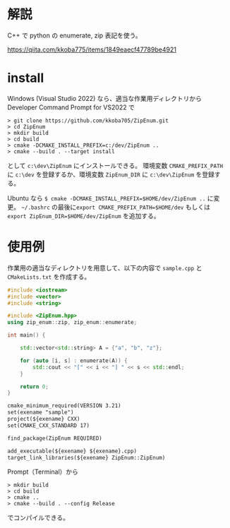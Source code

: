 # 解説
C++ で python の enumerate, zip 表記を使う。

https://qiita.com/kkoba775/items/1849eaecf47789be4921

# install

Windows (Visual Studio 2022) なら、適当な作業用ディレクトリから Developer Command Prompt for VS2022 で
```
> git clone https://github.com/kkoba705/ZipEnum.git
> cd ZipEnum
> mkdir build
> cd build
> cmake -DCMAKE_INSTALL_PREFIX=c:/dev/ZipEnum ..
> cmake --build . --target install
```
として ```c:\dev\ZipEnum``` にインストールできる。
環境変数 ```CMAKE_PREFIX_PATH``` に ```c:\dev``` を登録するか、環境変数 ```ZipEnum_DIR``` に ```c:\dev\ZipEnum``` を登録する。

Ubuntu なら ```$ cmake -DCMAKE_INSTALL_PREFIX=$HOME/dev/ZipEnum ..``` に変更。
```~/.bashrc``` の最後に```export CMAKE_PREFIX_PATH=$HOME/dev``` もしくは
```export ZipEnum_DIR=$HOME/dev/ZipEnum``` を追加する。

# 使用例

作業用の適当なディレクトリを用意して、以下の内容で ```sample.cpp``` と ```CMakeLists.txt``` を作成する。
```sample.cpp
#include <iostream>
#include <vector>
#include <string>

#include <ZipEnum.hpp>
using zip_enum::zip, zip_enum::enumerate;

int main() {

    std::vector<std::string> A = {"a", "b", "z"};

    for (auto [i, s] : enumerate(A)) {
        std::cout << "[" << i << "] " << s << std::endl;
    }

    return 0;
}
```
```CMakeLists.txt
cmake_minimum_required(VERSION 3.21)
set(exename "sample")
project(${exename} CXX)
set(CMAKE_CXX_STANDARD 17)

find_package(ZipEnum REQUIRED)

add_executable(${exename} ${exename}.cpp)
target_link_libraries(${exename} ZipEnum::ZipEnum)
```
Prompt（Terminal）から
```
> mkdir build
> cd build
> cmake ..
> cmake --build . --config Release 
```
でコンパイルできる。

